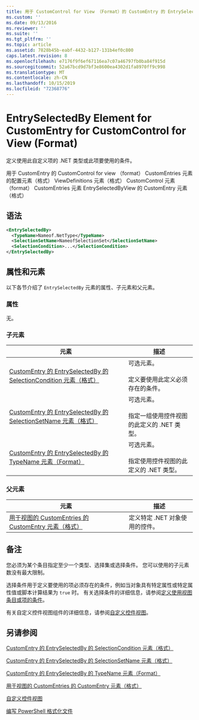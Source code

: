 ```yaml
---
title: 用于 CustomControl for View （Format）的 CustomEntry 的 EntrySelectedBy 元素 |Microsoft Docs
ms.custom: ''
ms.date: 09/13/2016
ms.reviewer: ''
ms.suite: ''
ms.tgt_pltfrm: ''
ms.topic: article
ms.assetid: 7828b45b-eabf-4432-b127-131b4ef0c800
caps.latest.revision: 8
ms.openlocfilehash: e7176f9f6ef67116ea7c07a46797fb0ba84f915d
ms.sourcegitcommit: 52a67bcd9d7bf3e8600ea4302d1fa8970ff9c998
ms.translationtype: MT
ms.contentlocale: zh-CN
ms.lasthandoff: 10/15/2019
ms.locfileid: "72368776"
---
```

# <a name="entryselectedby-element-for-customentry-for-customcontrol-for-view-format"></a>EntrySelectedBy Element for CustomEntry for CustomControl for View (Format)

定义使用此自定义项的 .NET 类型或此项要使用的条件。

用于 CustomEntry 的 CustomControl for view （format） CustomEntries 元素的配置元素（格式） ViewDefinitions 元素（格式） CustomControl 元素（format） CustomEntries 元素 EntrySelectedByView 的 CustomEntry 元素（格式）

## <a name="syntax"></a>语法

```xml
<EntrySelectedBy>
  <TypeName>Nameof.NetType</TypeName>
  <SelectionSetName>NameofSelectionSet</SelectionSetName>
  <SelectionCondition>...</SelectionCondition>
</EntrySelectedBy>
```

## <a name="attributes-and-elements"></a>属性和元素

以下各节介绍了 `EntrySelectedBy` 元素的属性、子元素和父元素。

### <a name="attributes"></a>属性

无。

### <a name="child-elements"></a>子元素

|元素|描述|
|-------------|-----------------|
|[CustomEntry 的 EntrySelectedBy 的 SelectionCondition 元素（格式）](./selectioncondition-element-for-entryselectedby-for-customcontrol-format.md)|可选元素。<br /><br /> 定义要使用此定义必须存在的条件。|
|[CustomEntry 的 EntrySelectedBy 的 SelectionSetName 元素（格式）](./selectionsetname-element-for-entryselectedby-for-customcontrol-for-view-format.md)|可选元素。<br /><br /> 指定一组使用控件视图的此定义的 .NET 类型。|
|[CustomEntry 的 EntrySelectedBy 的 TypeName 元素（Format）](./typename-element-for-selectioncondition-for-customcontrol-for-view-format.md)|可选元素。<br /><br /> 指定使用控件视图的此定义的 .NET 类型。|

### <a name="parent-elements"></a>父元素

|元素|描述|
|-------------|-----------------|
|[用于视图的 CustomEntries 的 CustomEntry 元素（格式）](./customentry-element-for-customentries-for-customcontrol-for-view-format.md)|定义特定 .NET 对象使用的控件。|

## <a name="remarks"></a>备注

您必须为某个条目指定至少一个类型、选择集或选择条件。 您可以使用的子元素数没有最大限制。

选择条件用于定义要使用的项必须存在的条件，例如当对象具有特定属性或特定属性值或脚本计算结果为 `true` 时。 有关选择条件的详细信息，请参阅[定义使用视图条目或项的条件](./defining-conditions-for-displaying-data.md)。

有关自定义控件视图组件的详细信息，请参阅[自定义控件视图](./creating-custom-controls.md)。

## <a name="see-also"></a>另请参阅

[CustomEntry 的 EntrySelectedBy 的 SelectionCondition 元素（格式）](./selectioncondition-element-for-entryselectedby-for-customcontrol-format.md)

[CustomEntry 的 EntrySelectedBy 的 SelectionSetName 元素（格式）](./selectionsetname-element-for-entryselectedby-for-customcontrol-for-view-format.md)

[CustomEntry 的 EntrySelectedBy 的 TypeName 元素（Format）](./typename-element-for-selectioncondition-for-customcontrol-for-view-format.md)

[用于视图的 CustomEntries 的 CustomEntry 元素（格式）](./customentry-element-for-customentries-for-customcontrol-for-view-format.md)

[自定义控件视图](./creating-custom-controls.md)

[编写 PowerShell 格式化文件](./writing-a-powershell-formatting-file.md)

